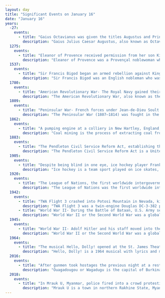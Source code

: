 ```yaml
---
layout: day
title: "Significant Events on January 16"
date: "January 16"
years:
  -27:
    events:
      - title: "Gaius Octavianus was given the titles Augustus and Princeps by the Roman Senate when he became the first Roman emperor."
        description: "Gaius Julius Caesar Augustus, also known as Octavian, was the founder of the Roman Empire. He reigned as the first Roman emperor from 27 BC until his death in AD 14. The reign of Augustus initiated an imperial cult, as well as an era of imperial peace in which the Roman world was largely free of armed conflict. The Principate system of government was established during his reign and lasted until the Crisis of the Third Century."
  1275:
    events:
      - title: "Eleanor of Provence received permission from her son King Edward I of England to expel Jews from the towns of Worcester, Marlborough, Cambridge and Gloucester."
        description: "Eleanor of Provence was a Provençal noblewoman who became Queen of England as the wife of King Henry III from 1236 until his death in 1272. She served as regent of England during the absence of her spouse in France in 1253."
  1537:
    events:
      - title: "Sir Francis Bigod began an armed rebellion against King Henry VIII and the English Parliament."
        description: "Sir Francis Bigod was an English nobleman who was the leader of Bigod's Rebellion."
  1780:
    events:
      - title: "American Revolutionary War- The Royal Navy gained their first major naval victory over their European enemies in the war when they defeated a Spanish squadron in the Battle of Cape St. Vincent."
        description: "The American Revolutionary War, also known as the Revolutionary War or American War of Independence, was an armed conflict that comprised the final eight years of the broader American Revolution, in which American Patriot forces organized as the Continental Army and commanded by George Washington defeated the British Army. The conflict was fought in North America, the Caribbean, and the Atlantic Ocean. The war ended with the Treaty of Paris (1783), which resulted in the establishment of the United States of America as an independent nation, which was recognized by Great Britain and other nations of the world."
  1809:
    events:
      - title: "Peninsular War- French forces under Jean-de-Dieu Soult attacked the British amphibious evacuation under Sir John Moore at Corunna in Galicia, Spain."
        description: "The Peninsular War (1807–1814) was fought in the Iberian Peninsula by Portugal, Spain and the United Kingdom against the invading and occupying forces of the First French Empire during the Napoleonic Wars. In Spain, it is considered to overlap with the Spanish War of Independence."
  1862:
    events:
      - title: "A pumping engine at a colliery in New Hartley, England, broke and fell down the shaft, trapping miners below and resulting in 204 deaths."
        description: "Coal mining is the process of extracting coal from the ground or from a mine. Coal is valued for its energy content and since the 1880s has been widely used to generate electricity. Steel and cement industries use coal as a fuel for extraction of iron from iron ore and for cement production. In the United Kingdom and South Africa, a coal mine and its structures are a colliery, a coal mine is called a 'pit', and above-ground mining structures are referred to as a 'pit head'. In Australia, 'colliery' generally refers to an underground coal mine."
  1883:
    events:
      - title: "The Pendleton Civil Service Reform Act, establishing the United States Civil Service, is enacted by the U.S. Congress."
        description: "The Pendleton Civil Service Reform Act is a United States federal law passed by the 47th United States Congress and signed into law by President Chester A. Arthur on January 16, 1883. The act mandates that most positions within the federal government should be awarded on the basis of merit instead of political patronage."
  1905:
    events:
      - title: "Despite being blind in one eye, ice hockey player Frank McGee (pictured) set the record for most goals in a Stanley Cup game when he scored 14 against the Dawson City Nuggets."
        description: "Ice hockey is a team sport played on ice skates, usually on an ice skating rink with lines and markings specific to the sport. It belongs to a family of sports called hockey. Two opposing teams use ice hockey sticks to control, advance, and shoot a vulcanized rubber hockey puck into the other team's net. Each goal is worth one point. The team with the highest score after an hour of playing time is declared the winner; ties are broken in overtime or a shootout. In a formal game, each team has six skaters on the ice at a time, barring any penalties, including a goaltender. It is a full contact game and one of the more physically demanding team sports."
  1920:
    events:
      - title: "The League of Nations, the first worldwide intergovernmental organization with a focus on peace and security, held its first council meeting in Paris."
        description: "The League of Nations was the first worldwide intergovernmental organisation whose principal mission was to maintain world peace. It was founded on 10 January 1920 by the Paris Peace Conference that ended the First World War. The main organisation ceased operations on 18 April 1946 when many of its components were relocated into the new United Nations (UN). As the template for modern global governance, the League profoundly shaped the modern world."
  1942:
    events:
      - title: "TWA Flight 3 crashed into Potosi Mountain in Nevada, killing actress Carole Lombard and all of the other 21 people on board."
        description: "TWA Flight 3 was a twin-engine Douglas DC-3-382 propliner, registration NC1946, operated by Transcontinental and Western Air (TWA) as a scheduled domestic passenger flight from New York, New York, to Burbank, California, in the United States, via several stopovers including Las Vegas, Nevada. On January 16, 1942, at 19-20 PST, fifteen minutes after takeoff from Las Vegas Airport bound for Burbank, the aircraft was destroyed when it crashed into a sheer cliff on Potosi Mountain, 32 miles (51 km) southwest of the airport, at an elevation of 7,770 ft (2,370 m) above sea level. All 22 people on board, including movie star Carole Lombard, her mother, Clark Gable's press agent, Otto Winkler, three crew members, and 15 U.S. Army soldiers died in the crash. The Civil Aeronautics Board (CAB) investigated the accident and determined that the cause was a navigation error by the captain."
      - title: "World War II- During the Battle of Bataan, U.S. Army sergeant Jose Calugas (pictured) organized a squad of volunteers to man an artillery position under heavy fire, an action that later earned him the Medal of Honor."
        description: "World War II or the Second World War was a global conflict between two coalitions- the Allies and the Axis powers. Nearly all of the world's countries participated, with many nations mobilising all resources in pursuit of total war. Tanks and aircraft played major roles, enabling the strategic bombing of cities and delivery of the first and only nuclear weapons ever used in war. World War II was the deadliest conflict in history, resulting in 70 to 85 million deaths, more than half of which were civilians. Millions died in genocides, including the Holocaust, and by massacres, starvation, and disease. After the Allied victory, Germany, Austria, Japan, and Korea were occupied, and German and Japanese leaders were tried for war crimes."
  1945:
    events:
      - title: "World War II- Adolf Hitler and his staff moved into the Führerbunker in Berlin, where he would eventually commit suicide."
        description: "World War II or the Second World War was a global conflict between two coalitions- the Allies and the Axis powers. Nearly all of the world's countries participated, with many nations mobilising all resources in pursuit of total war. Tanks and aircraft played major roles, enabling the strategic bombing of cities and delivery of the first and only nuclear weapons ever used in war. World War II was the deadliest conflict in history, resulting in 70 to 85 million deaths, more than half of which were civilians. Millions died in genocides, including the Holocaust, and by massacres, starvation, and disease. After the Allied victory, Germany, Austria, Japan, and Korea were occupied, and German and Japanese leaders were tried for war crimes."
  1964:
    events:
      - title: "The musical Hello, Dolly! opened at the St. James Theatre on Broadway, and went on to win ten Tony Awards, a record that stood for 37 years."
        description: "Hello, Dolly! is a 1964 musical with lyrics and music by Jerry Herman and a book by Michael Stewart, based on Thornton Wilder's 1938 farce The Merchant of Yonkers, which Wilder revised and retitled The Matchmaker in 1954. The musical follows the story of Dolly Gallagher Levi, a strong-willed matchmaker, as she travels to Yonkers, New York, to find a match for the miserly 'well-known unmarried half-a-millionaire' Horace Vandergelder."
  2016:
    events:
      - title: "After gunmen took hostages the previous night at a restaurant in Ouagadougou, Burkina Faso, government commandos stormed the premises to bring the situation to an end."
        description: "Ouagadougou or Wagadugu is the capital of Burkina Faso, and the administrative, communications, cultural and economic centre of the nation. It is also the country's largest city, with a population of 2,415,266 in 2019. The city's name is often shortened to Ouaga. The inhabitants are called ouagalais. The spelling of the name Ouagadougou is derived from the French orthography common in former French African colonies."
  2018:
    events:
      - title: "In Mrauk U, Myanmar, police fired into a crowd protesting the ban of an event to mark the anniversary of the end of the Kingdom of Mrauk U, resulting in seven deaths and twelve injuries."
        description: "Mrauk U is a town in northern Rakhine State, Myanmar. It is the capital of Mrauk-U Township, a subregion of the Mrauk-U District."
---
```

